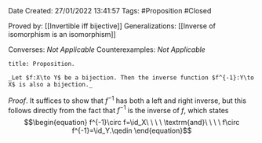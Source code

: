 <br />
<br />

Date Created: 27/01/2022 13:41:57
Tags: #Proposition #Closed 

Proved by: [[Invertible iff bijective]]
Generalizations: [[Inverse of isomorphism is an isomorphism]]

Converses: _Not Applicable_
Counterexamples: _Not Applicable_

``` ad-Proposition
title: Proposition.

_Let $f:X\to Y$ be a bijection. Then the inverse function $f^{-1}:Y\to X$ is also a bijection._

```

_Proof_. It suffices to show that $f^{-1}$ has both a left and right inverse, but this follows directly from the fact that $f^{-1}$ is the inverse of $f$, which states
$$\begin{equation}
    f^{-1}\circ f=\id_X\ \ \ \ \textrm{and}\ \ \ \ f\circ f^{-1}=\id_Y.\qedin
\end{equation}$$
